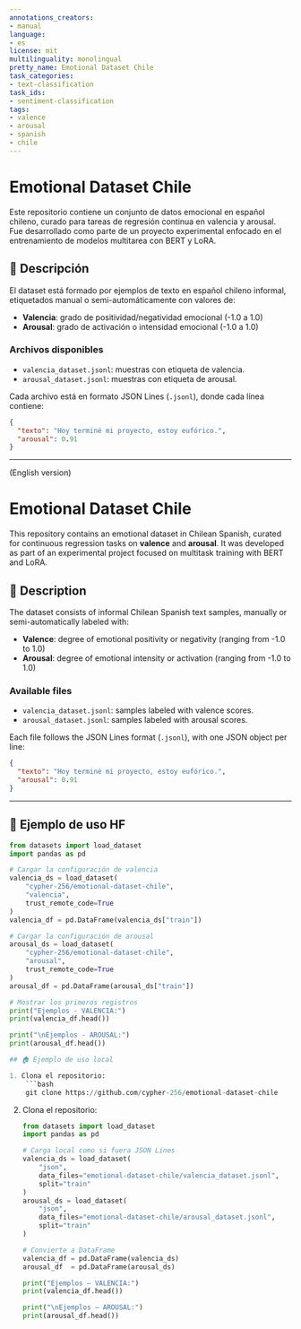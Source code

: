 ```yaml
---
annotations_creators:
- manual
language:
- es
license: mit
multilinguality: monolingual
pretty_name: Emotional Dataset Chile
task_categories:
- text-classification
task_ids:
- sentiment-classification
tags:
- valence
- arousal
- spanish
- chile
---
```


# Emotional Dataset Chile

Este repositorio contiene un conjunto de datos emocional en español chileno, curado para tareas de regresión continua en valencia y arousal. Fue desarrollado como parte de un proyecto experimental enfocado en el entrenamiento de modelos multitarea con BERT y LoRA.

## 📘 Descripción

El dataset está formado por ejemplos de texto en español chileno informal, etiquetados manual o semi-automáticamente con valores de:

- **Valencia**: grado de positividad/negatividad emocional (-1.0 a 1.0)
- **Arousal**: grado de activación o intensidad emocional (-1.0 a 1.0)

### Archivos disponibles

- `valencia_dataset.jsonl`: muestras con etiqueta de valencia.
- `arousal_dataset.jsonl`: muestras con etiqueta de arousal.

Cada archivo está en formato JSON Lines (`.jsonl`), donde cada línea contiene:

```json
{
  "texto": "Hoy terminé mi proyecto, estoy eufórico.",
  "arousal": 0.91
}
```

---

(English version)

# Emotional Dataset Chile

This repository contains an emotional dataset in Chilean Spanish, curated for continuous regression tasks on **valence** and **arousal**. It was developed as part of an experimental project focused on multitask training with BERT and LoRA.

## 📘 Description

The dataset consists of informal Chilean Spanish text samples, manually or semi-automatically labeled with:

- **Valence**: degree of emotional positivity or negativity (ranging from -1.0 to 1.0)
- **Arousal**: degree of emotional intensity or activation (ranging from -1.0 to 1.0)

### Available files

- `valencia_dataset.jsonl`: samples labeled with valence scores.
- `arousal_dataset.jsonl`: samples labeled with arousal scores.

Each file follows the JSON Lines format (`.jsonl`), with one JSON object per line:

```json
{
  "texto": "Hoy terminé mi proyecto, estoy eufórico.",
  "arousal": 0.91
}
```

---

## 🧪 Ejemplo de uso HF

```python
from datasets import load_dataset
import pandas as pd

# Cargar la configuración de valencia
valencia_ds = load_dataset(
    "cypher-256/emotional-dataset-chile",
    "valencia",
    trust_remote_code=True
)
valencia_df = pd.DataFrame(valencia_ds["train"])

# Cargar la configuración de arousal
arousal_ds = load_dataset(
    "cypher-256/emotional-dataset-chile",
    "arousal",
    trust_remote_code=True
)
arousal_df = pd.DataFrame(arousal_ds["train"])

# Mostrar los primeros registros
print("Ejemplos - VALENCIA:")
print(valencia_df.head())

print("\nEjemplos - AROUSAL:")
print(arousal_df.head())

## 🏠 Ejemplo de uso local

1. Clona el repositorio:
    ```bash
    git clone https://github.com/cypher-256/emotional-dataset-chile
```

2. Clona el repositorio:
    ```python
    from datasets import load_dataset
    import pandas as pd

    # Carga local como si fuera JSON Lines
    valencia_ds = load_dataset(
        "json",
        data_files="emotional-dataset-chile/valencia_dataset.jsonl",
        split="train"
    )
    arousal_ds = load_dataset(
        "json",
        data_files="emotional-dataset-chile/arousal_dataset.jsonl",
        split="train"
    )

    # Convierte a DataFrame
    valencia_df = pd.DataFrame(valencia_ds)
    arousal_df  = pd.DataFrame(arousal_ds)

    print("Ejemplos – VALENCIA:")
    print(valencia_df.head())

    print("\nEjemplos – AROUSAL:")
    print(arousal_df.head())
    ```